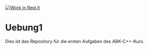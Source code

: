 [![Work in Repl.it](https://classroom.github.com/assets/work-in-replit-14baed9a392b3a25080506f3b7b6d57f295ec2978f6f33ec97e36a161684cbe9.svg)](https://classroom.github.com/online_ide?assignment_repo_id=321629&assignment_repo_type=GroupAssignmentRepo)
# Uebung1

Dies ist das Repository für die ersten Aufgaben des ABK-C++-Kurs.
